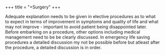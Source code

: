 +++
title = "+Surgery"
+++

Adequate explanation needs to be given in elective procedures as to what to expect in terms of improvement in symptoms and quality of life and what may not improve -  important to avoid patient being disappointed later. Before embarking on a procedure, other options including medical management need to be be clearly discussed. In emergency life saving procedures a detailed discussion my not be possible before but atleast after the procedure, a detailed discussion is in order.